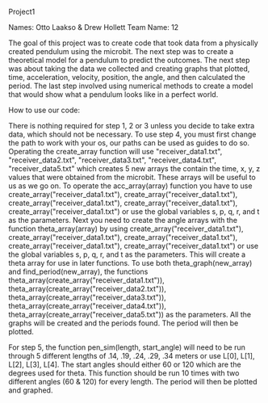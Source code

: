 Project1

Names: Otto Laakso & Drew Hollett
Team Name: 12

The goal of this project was to create code that took data from a physically created pendulum using the microbit. The next step was to create a theoretical model for a pendulum to predict the outcomes. The next step was about taking the data we collected and creating graphs that plotted, time, acceleration, velocity, position, the angle, and then calculated the period. The last step involved using numerical methods to create a model that would show what a pendulum looks like in a perfect world.

How to use our code:

There is nothing required for step 1, 2 or 3 unless you decide to take extra data, which should not be necessary. 
To use step 4, you must first change the path to work with your os, our paths can be used as guides to do so. Operating the create_array function will use "receiver_data1.txt", "receiver_data2.txt", "receiver_data3.txt", "receiver_data4.txt", "receiver_data5.txt" which creates 5 new arrays the contain the time, x, y, z values that were obtained from the microbit. These arrays will be useful to us as we go on. To operate the acc_array(array) function you have to use create_array("receiver_data1.txt"), create_array("receiver_data1.txt"), create_array("receiver_data1.txt"), create_array("receiver_data1.txt"), create_array("receiver_data1.txt") or use the global variables s, p, q, r, and t as the parameters. Next you need to create the angle arrays with the function theta_array(array) by using create_array("receiver_data1.txt"), create_array("receiver_data1.txt"), create_array("receiver_data1.txt"), create_array("receiver_data1.txt"), create_array("receiver_data1.txt") or use the global variables s, p, q, r, and t as the parameters. This will create a theta array for use in later functions. To use both theta_graph(new_array) and find_period(new_array), the functions theta_array(create_array("receiver_data1.txt")), theta_array(create_array("receiver_data2.txt")), theta_array(create_array("receiver_data3.txt")), theta_array(create_array("receiver_data4.txt")), theta_array(create_array("receiver_data5.txt")) as the parameters. All the graphs will be created and the periods found. The period will then be plotted.

For step 5, the function pen_sim(length, start_angle) will need to be run through 5 different lengths of .14, .19, .24, .29, .34 meters or use L[0], L[1], L[2], L[3], L[4]. The start angles should either 60 or 120 which are the degrees used for theta. This function should be run 10 times with two different angles (60 & 120) for every length. The period will then be plotted and graphed.
